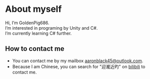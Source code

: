 # About myself

Hi, I’m GoldenPig686.<br>
I’m interested in programing by Unity and C#.<br>
I’m currently learning C# further. 

## How to contact me

- You can contact me by my mailbox <aaronblack45@outlook.com>.
- Because I am Chinese, you can search for "迎瀧近旳" on [bilibili](https://www.bilibili.com/) to contact me.
